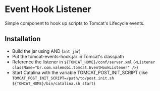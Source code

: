 # Event Hook Listener
Simple component to hook up scripts to Tomcat's Lifecycle events.

## Installation
- Build the jar using AND (`ant jar`)
- Put the tomcat-events-hook.jar in Tomcat's classpath
- Reference the listener in `${TOMCAT_HOME}/conf/server.xml` (`<Listener className="br.com.valemobi.tomcat.EventHookListener" />`)
- Start Catalina with the variable TOMCAT_POST_INIT_SCRIPT (like `TOMCAT_POST_INIT_SCRIPT=/path/to/post.init.sh ${TOMCAT_HOME}/bin/catalina.sh start`)